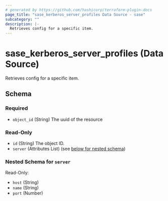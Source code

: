 ```yaml
---
# generated by https://github.com/hashicorp/terraform-plugin-docs
page_title: "sase_kerberos_server_profiles Data Source - sase"
subcategory: ""
description: |-
  Retrieves config for a specific item.
---
```


# sase_kerberos_server_profiles (Data Source)

Retrieves config for a specific item.



<!-- schema generated by tfplugindocs -->
## Schema

### Required

- `object_id` (String) The uuid of the resource

### Read-Only

- `id` (String) The object ID.
- `server` (Attributes List) (see [below for nested schema](#nestedatt--server))

<a id="nestedatt--server"></a>
### Nested Schema for `server`

Read-Only:

- `host` (String)
- `name` (String)
- `port` (Number)


